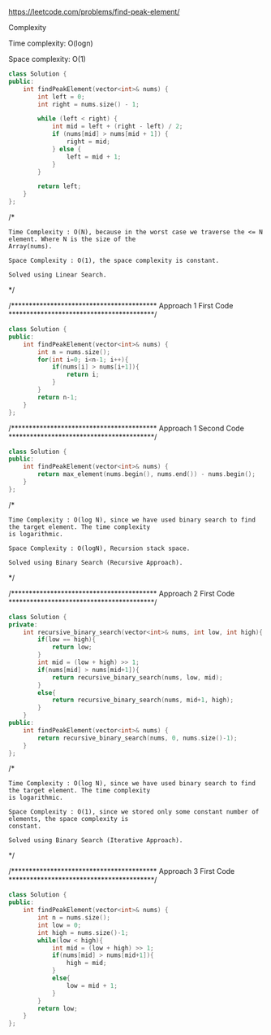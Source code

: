 https://leetcode.com/problems/find-peak-element/

Complexity

Time complexity: O(logn)

Space complexity: O(1)
```cpp
class Solution {
public:
    int findPeakElement(vector<int>& nums) {
        int left = 0;
        int right = nums.size() - 1;

        while (left < right) {
            int mid = left + (right - left) / 2;
            if (nums[mid] > nums[mid + 1]) {
                right = mid;
            } else {
                left = mid + 1;
            }
        }

        return left;        
    }
};
```

/*

    Time Complexity : O(N), because in the worst case we traverse the <= N element. Where N is the size of the
    Array(nums).
                    
    Space Complexity : O(1), the space complexity is constant.

    Solved using Linear Search.

*/


/***************************************** Approach 1 First Code *****************************************/
```cpp
class Solution {
public:
    int findPeakElement(vector<int>& nums) {
        int n = nums.size();
        for(int i=0; i<n-1; i++){
            if(nums[i] > nums[i+1]){
                return i;
            }
        }
        return n-1;
    }
};


```



/***************************************** Approach 1 Second Code *****************************************/
```cpp
class Solution {
public:
    int findPeakElement(vector<int>& nums) {
        return max_element(nums.begin(), nums.end()) - nums.begin();
    }
};


```



/*

    Time Complexity : O(log N), since we have used binary search to find the target element. The time complexity
    is logarithmic.

    Space Complexity : O(logN), Recursion stack space.

    Solved using Binary Search (Recursive Approach).

*/


/***************************************** Approach 2 First Code *****************************************/

```cpp
class Solution {
private: 
    int recursive_binary_search(vector<int>& nums, int low, int high){
        if(low == high){
            return low;
        }
        int mid = (low + high) >> 1;
        if(nums[mid] > nums[mid+1]){
            return recursive_binary_search(nums, low, mid);
        }
        else{
            return recursive_binary_search(nums, mid+1, high);
        }
    }
public:
    int findPeakElement(vector<int>& nums) {
        return recursive_binary_search(nums, 0, nums.size()-1);
    }
};

```




/*

    Time Complexity : O(log N), since we have used binary search to find the target element. The time complexity
    is logarithmic.

    Space Complexity : O(1), since we stored only some constant number of elements, the space complexity is
    constant.

    Solved using Binary Search (Iterative Approach).

*/


/***************************************** Approach 3 First Code *****************************************/
```cpp
class Solution {
public:
    int findPeakElement(vector<int>& nums) {
        int n = nums.size();
        int low = 0;
        int high = nums.size()-1;
        while(low < high){
            int mid = (low + high) >> 1;
            if(nums[mid] > nums[mid+1]){
                high = mid;
            }
            else{
                low = mid + 1;
            }
        }
        return low;
    }
};

```
